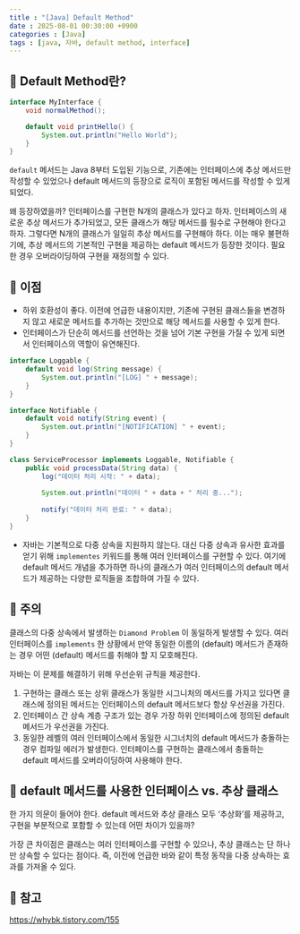 ```yaml
---
title : "[Java] Default Method"
date : 2025-08-01 00:30:00 +0900
categories : [Java]
tags : [java, 자바, default method, interface]
---
```


## 📌 Default Method란?

```java
interface MyInterface {
    void normalMethod();

    default void printHello() {
        System.out.println("Hello World");
    }
}
```

`default` 메서드는 Java 8부터 도입된 기능으로, 기존에는 인터페이스에 추상 메서드만 작성할 수 있었으나 default 메서드의 등장으로 로직이 포함된 메서드를 작성할 수 있게 되었다.

왜 등장하였을까? 인터페이스를 구현한 N개의 클래스가 있다고 하자. 인터페이스의 새로운 추상 메서드가 추가되었고, 모든 클래스가 해당 메서드를 필수로 구현해야 한다고 하자. 그렇다면 N개의 클래스가 일일히 추상 메서드를 구현해야 하다. 이는 매우 불편하기에, 추상 메서드의 기본적인 구현을 제공하는 default 메서드가 등장한 것이다. 필요한 경우 오버라이딩하여 구현을 재정의할 수 있다.

## 📌 이점

- 하위 호환성이 좋다. 이전에 언급한 내용이지만, 기존에 구현된 클래스들을 변경하지 않고 새로운 메서드를 추가하는 것만으로 해당 메서드를 사용할 수 있게 한다.
- 인터페이스가 단순히 메서드를 선언하는 것을 넘어 기본 구현을 가질 수 있게 되면서 인터페이스의 역할이 유연해진다.

```java
interface Loggable {
    default void log(String message) {
        System.out.println("[LOG] " + message);
    }
}

interface Notifiable {
    default void notify(String event) {
        System.out.println("[NOTIFICATION] " + event);
    }
}

class ServiceProcessor implements Loggable, Notifiable {
    public void processData(String data) {
        log("데이터 처리 시작: " + data);
        
        System.out.println("데이터 " + data + " 처리 중...");
        
        notify("데이터 처리 완료: " + data);
    }
}
```

- 자바는 기본적으로 다중 상속을 지원하지 않는다. 대신 다중 상속과 유사한 효과를 얻기 위해 `implementes` 키워드를 통해 여러 인터페이스를 구현할 수 있다. 여기에 default 메서드 개념을 추가하면 하나의 클래스가 여러 인터페이스의 default 메서드가 제공하는 다양한 로직들을 조합하여 가질 수 있다.

## 📌 주의

클래스의 다중 상속에서 발생하는 `Diamond Problem` 이 동일하게 발생할 수 있다. 여러 인터페이스를 `implements` 한 상황에서 만약 동일한 이름의 (default) 메서드가 존재하는 경우 어떤 (default) 메서드를 취해야 할 지 모호해진다.

자바는 이 문제를 해결하기 위해 우선순위 규칙을 제공한다.

1. 구현하는 클래스 또는 상위 클래스가 동일한 시그니처의 메서드를 가지고 있다면 클래스에 정의된 메서드는 인터페이스의 default 메서드보다 항상 우선권을 가진다.
2. 인터페이스 간 상속 계층 구조가 있는 경우 가장 하위 인터페이스에 정의된 default 메서드가 우선권을 가진다.
3. 동일한 레벨의 여러 인터페이스에서 동일한 시그너치의 default 메서드가 충돌하는 경우 컴파일 에러가 발생한다. 인터페이스를 구현하는 클래스에서 충돌하는 default 메서드를 오버라이딩하여 사용해야 한다.

## 📌 default 메서드를 사용한 인터페이스 vs. 추상 클래스

한 가지 의문이 들어야 한다. default 메서드와 추상 클래스 모두 ‘추상화’를 제공하고, 구현을 부분적으로 포함할 수 있는데 어떤 차이가 있을까?

가장 큰 차이점은 클래스는 여러 인터페이스를 구현할 수 있으나, 추상 클래스는 단 하나만 상속할 수 있다는 점이다. 즉, 이전에 언급한 바와 같이 특정 동작을 다중 상속하는 효과를 가져올 수 있다.

## 📌 참고

https://whybk.tistory.com/155